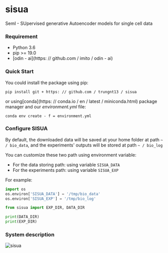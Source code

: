 # sisua
SemI - SUpervised generative Autoencoder models for single cell data

### Requirement

* Python 3.6
* pip >= 19.0
* [odin - ai](https: // github.com / imito / odin - ai)

### Quick Start

You could install the package using pip:

`pip install git + https: // github.com / trungnt13 / sisua`

or using[conda](https: // conda.io / en / latest / miniconda.html) package manager and
our _environment.yml_ file:

`conda env create - f = environment.yml`

### Configure SISUA

By default, the downloaded data will be saved at your home folder
at path `~ / bio_data`, and the experiments' outputs will be stored
at path `~ / bio_log`

You can customize these two path using environment variable:

* For the data storing path: using variable `SISUA_DATA`
* For the experiments path: using variable `SISUA_EXP`

For example:

```python
import os
os.environ['SISUA_DATA'] = '/tmp/bio_data'
os.environ['SISUA_EXP'] = '/tmp/bio_log'

from sisua import EXP_DIR, DATA_DIR

print(DATA_DIR)
print(EXP_DIR)
```

### System description

![sisua](https://drive.google.com/uc?export=view&id=1CoyPcOTxa3mTYoeHH0t__AIq7p0rERe_)
